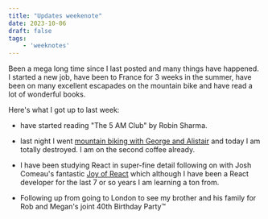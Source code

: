 ```yaml
---
title: "Updates weekenote"
date: 2023-10-06
draft: false 
tags:
	- 'weeknotes'
---
```


Been a mega long time since I last posted and many things have happened. I started a new job, have been to France for 3 weeks in the summer, have been on many excellent escapades on the mountain bike and have read a lot of wonderful books.

Here's what I got up to last week:

- have started reading "The 5 AM Club" by Robin Sharma.

- last night I went [mountain biking with George and Alistair](https://www.strava.com/activities/9984380206) and today I am totally destroyed. I am on the second coffee already.

- I have been studying React in super-fine detail following on with Josh Comeau's fantastic [Joy of React](https://www.joyofreact.com/) which although I have been a React developer for the last 7 or so years I am learning a ton from.

- Following up from going to London to see my brother and his family for Rob and Megan's joint 40th Birthday Party&trade;
